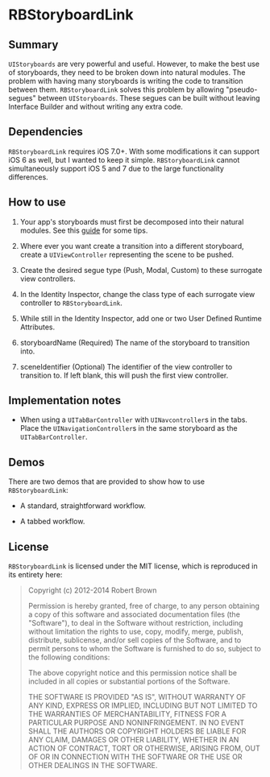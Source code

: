 # RBStoryboardLink

## Summary

`UIStoryboards` are very powerful and useful. However, to make the best use of storyboards, they need to be broken down into natural modules. The problem with having many storyboards is writing the code to transition between them. `RBStoryboardLink` solves this problem by allowing "pseudo-segues" between `UIStoryboards`. These segues can be built without leaving Interface Builder and without writing any extra code. 

## Dependencies

`RBStoryboardLink` requires iOS 7.0+. With some modifications it can support iOS 6 as well, but I wanted to keep it simple. `RBStoryboardLink` cannot simultaneously support iOS 5 and 7 due to the large functionality differences. 

## How to use

1. Your app's storyboards must first be decomposed into their natural modules. See this [guide][1] for some tips. 

2. Where ever you want create a transition into a different storyboard, create a `UIViewController` representing the scene to be pushed. 

3. Create the desired segue type (Push, Modal, Custom) to these surrogate view controllers. 

4. In the Identity Inspector, change the class type of each surrogate view controller to `RBStoryboardLink`.

5. While still in the Identity Inspector, add one or two User Defined Runtime Attributes. 

  1. storyboardName (Required) The name of the storyboard to transition into.
  
  2. sceneIdentifier (Optional) The identifier of the view controller to transition to. If left blank, this will push the first view controller. 

## Implementation notes

* When using a `UITabBarController` with `UINavcontroller`s in the tabs. Place the `UINavigationController`s in the same storyboard as the `UITabBarController`.

## Demos

There are two demos that are provided to show how to use `RBStoryboardLink`:

* A standard, straightforward workflow. 

* A tabbed workflow. 

## License

`RBStoryboardLink` is licensed under the MIT license, which is reproduced in its entirety here:

>Copyright (c) 2012-2014 Robert Brown
>
>Permission is hereby granted, free of charge, to any person obtaining a copy
>of this software and associated documentation files (the "Software"), to deal
>in the Software without restriction, including without limitation the rights
>to use, copy, modify, merge, publish, distribute, sublicense, and/or sell
>copies of the Software, and to permit persons to whom the Software is
>furnished to do so, subject to the following conditions:
>
>The above copyright notice and this permission notice shall be included in
>all copies or substantial portions of the Software.
>
>THE SOFTWARE IS PROVIDED "AS IS", WITHOUT WARRANTY OF ANY KIND, EXPRESS OR
>IMPLIED, INCLUDING BUT NOT LIMITED TO THE WARRANTIES OF MERCHANTABILITY,
>FITNESS FOR A PARTICULAR PURPOSE AND NONINFRINGEMENT. IN NO EVENT SHALL THE
>AUTHORS OR COPYRIGHT HOLDERS BE LIABLE FOR ANY CLAIM, DAMAGES OR OTHER
>LIABILITY, WHETHER IN AN ACTION OF CONTRACT, TORT OR OTHERWISE, ARISING FROM,
>OUT OF OR IN CONNECTION WITH THE SOFTWARE OR THE USE OR OTHER DEALINGS IN
>THE SOFTWARE.

  [1]: http://robsprogramknowledge.blogspot.com/2012/01/uistoryboard-best-practices.html
